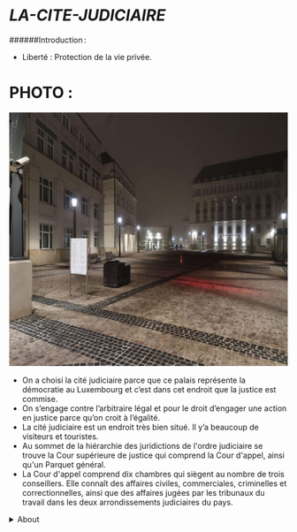 # ***LA-CITE-JUDICIAIRE***


######Introduction : 
* Liberté : Protection de la vie privée.  

# PHOTO :
![Le-monument-de-la-Gelle-Fra](https://github.com/Ayman628/LA-CITE-JUDICIAIRE/blob/LA-CITE-JUDICIAIRE/MicrosoftTeams-image1.png)



* On a choisi la cité judiciaire parce que ce palais représente la démocratie au Luxembourg et c’est dans cet endroit que la justice est commise.
* On s’engage contre l’arbitraire légal et pour le droit d’engager une action en justice parce qu’on croit à l’égalité.
* La cité judiciaire est un endroit très bien situé. Il y’a beaucoup de visiteurs et touristes.
* Au sommet de la hiérarchie des juridictions de l'ordre judiciaire se trouve la Cour supérieure de justice qui comprend la Cour d'appel, ainsi qu'un Parquet général.
* La Cour d'appel comprend dix chambres qui siègent au nombre de trois conseillers. Elle connaît des affaires civiles, commerciales, criminelles et correctionnelles, ainsi que des affaires jugées par les tribunaux du travail dans les deux arrondissements judiciaires du pays.

<details><summary>About</summary>
<p>

* **Groupe** : Daniel, Ali, David et Eliary
* **Classe** : 2TCSTRF
* **Matière** : EDUCI 4
  
</p>
</details>  
